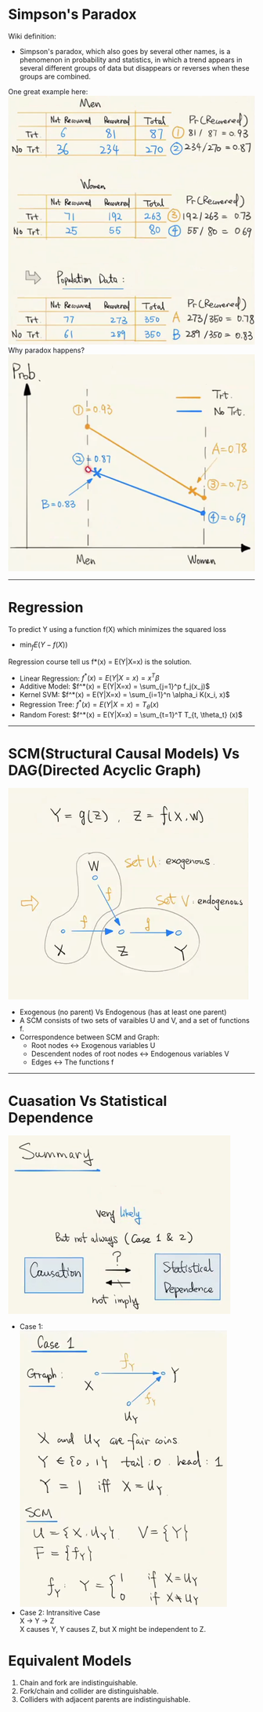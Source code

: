 # Simpson's Paradox
Wiki definition:
- Simpson's paradox, which also goes by several other names, is a phenomenon in probability and statistics, in which a trend appears in several different groups of data but disappears or reverses when these groups are combined.

One great example here:  
![paradox_example](images/paradox_example.png)  
Why paradox happens?  
![paradox_reason](images/paradox_reason.png)

--- 
# Regression
To predict Y using a function f(X) which minimizes the squared loss  
- $\min_f E(Y - f(X))$

Regression course tell us f*(x) = E(Y|X=x) is the solution.

- Linear Regression: $f^*(x) = E(Y|X=x) = x^T \beta$
- Additive Model: $f^*(x) = E(Y|X=x) = \sum_{j=1}^p f_j(x_j)$
- Kernel SVM: $f^*(x) = E(Y|X=x) = \sum_{i=1}^n \alpha_i K(x_i, x)$
- Regression Tree: $f^*(x) = E(Y|X=x) = T_\theta(x)$
- Random Forest: $f^*(x) = E(Y|X=x) = \sum_{t=1}^T T_{t, \theta_t} (x)$

---
# SCM(Structural Causal Models) Vs DAG(Directed Acyclic Graph)
![graph](images/graph.png)  
- Exogenous (no parent) Vs Endogenous (has at least one parent)
- A SCM consists of two sets of varaibles U and V, and a set of functions f.
- Correspondence between SCM and Graph:
    - Root nodes <-> Exogenous variables U
    - Descendent nodes of root nodes <-> Endogenous variables V
    - Edges <-> The functions f
---
# Cuasation Vs Statistical Dependence
![c&sd](images/c&sd.png)
- Case 1:  
    ![independent1](images/independent1.png)
- Case 2: Intransitive Case  
X -> Y -> Z  
X causes Y, Y causes Z, but X might be independent to Z.

# Equivalent Models
1. Chain and fork are indistinguishable.
2. Fork/chain and collider are distinguishable.
3. Colliders with adjacent parents are indistinguishable.